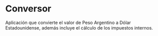 # Conversor

Aplicación que convierte el valor de Peso Argentino a Dólar Estadounidense, además incluye el cálculo de los impuestos internos.
